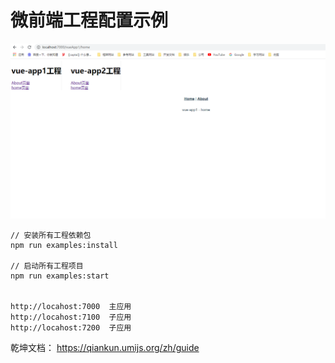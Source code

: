 # 微前端工程配置示例



![micro-front-end](https://github.com/WangZhenHao/micro-front-end/blob/master/image/img.jpg)

```
// 安装所有工程依赖包
npm run examples:install

// 启动所有工程项目
npm run examples:start


http://locahost:7000  主应用
http://locahost:7100  子应用
http://locahost:7200  子应用

```

乾坤文档：
https://qiankun.umijs.org/zh/guide
